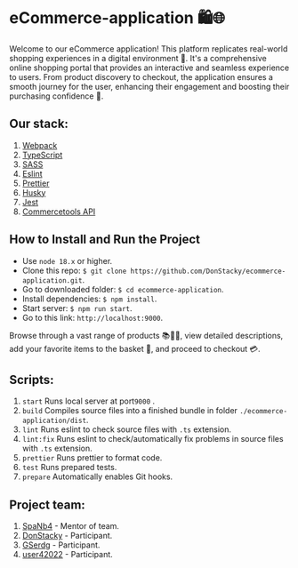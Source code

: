 # eCommerce-application 🛍️🌐

Welcome to our eCommerce application! This platform replicates real-world shopping experiences in a digital environment 🏪. It's a comprehensive online shopping portal that provides an interactive and seamless experience to users. From product discovery to checkout, the application ensures a smooth journey for the user, enhancing their engagement and boosting their purchasing confidence 🚀.

 ## Our stack:
 1. [Webpack](https://github.com/webpack/webpack)
 2. [TypeScript](https://www.typescriptlang.org/)
 3. [SASS](https://sass-lang.com/)
 4. [Eslint](https://eslint.org/)
 5. [Prettier](https://prettier.io/)
 6. [Husky](https://typicode.github.io/husky/)
 7. [Jest](https://jestjs.io/)
 8. [Commercetools API](https://docs.commercetools.com/api/)


## How to Install and Run the Project

-   Use `node 18.x` or higher.
-   Clone this repo: `$ git clone https://github.com/DonStacky/ecommerce-application.git`.
-   Go to downloaded folder:  `$ cd ecommerce-application`.
-   Install dependencies:  `$ npm install`.
-   Start server:  `$ npm run start`.
-   Go to this link:  `http://localhost:9000`.

Browse through a vast range of products 📚👗👟, view detailed descriptions, add your favorite items to the basket 🛒, and proceed to checkout 💳.
 

## Scripts:
1. `start` Runs local server at port`9000` .
2. `build` Compiles source files into a finished bundle in folder `./ecommerce-application/dist`.
3. `lint` Runs eslint to check source files with `.ts` extension.
4. `lint:fix` Runs eslint to check/automatically fix problems  in source files with `.ts` extension.
5. `prettier` Runs prettier to format code.
6. `test` Runs prepared tests.
7. `prepare` Automatically enables Git hooks.

## Project team:
1. [SpaNb4](https://github.com/SpaNb4) - Mentor of team.
2. [DonStacky](https://github.com/DonStacky) - Participant.
3. [GSerdg](https://github.com/GSerdg) - Participant.
4. [user42022](https://github.com/user42022) - Participant.

